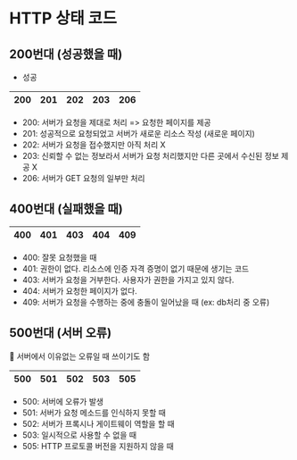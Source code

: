 # HTTP 상태 코드

## 200번대 (성공했을 때)
- 성공

|200|201|202|203|206|
|--|--|--|--|--|

- 200: 서버가 요청을 제대로 처리 => 요청한 페이지를 제공
- 201: 성공적으로 요청되었고 서버가 새로운 리소스 작성 (새로운 페이지)
- 202: 서버가 요청을 접수했지만 아직 처리 X
- 203: 신뢰할 수 없는 정보라서 서버가 요청 처리했지만 다른 곳에서 수신된 정보 제공 X
- 206: 서버가 GET 요청의 일부만 처리


## 400번대 (실패했을 때)

|400|401|403|404|409|
|--|--|--|--|--|

- 400: 잘못 요청했을 때
- 401: 권한이 없다. 리소스에 인증 자격 증명이 없기 때문에 생기는 코드
- 403: 서버가 요청을 거부한다. 사용자가 권한을 가지고 있지 않다.
- 404: 서버가 요청한 페이지가 없다.
- 409: 서버가 요청을 수행하는 중에 충돌이 일어났을 때 (ex: db처리 중 오류)

## 500번대 (서버 오류)

🔮 서버에서 이유없는 오류일 때 쓰이기도 함

|500|501|502|503|505|
|--|--|--|--|--|

- 500: 서버에 오류가 발생
- 501: 서버가 요청 메소드를 인식하지 못할 때
- 502: 서버가 프록시나 게이트웨이 역할을 할 때
- 503: 일시적으로 사용할 수 없을 때
- 505: HTTP 프로토콜 버전을 지원하지 않을 때